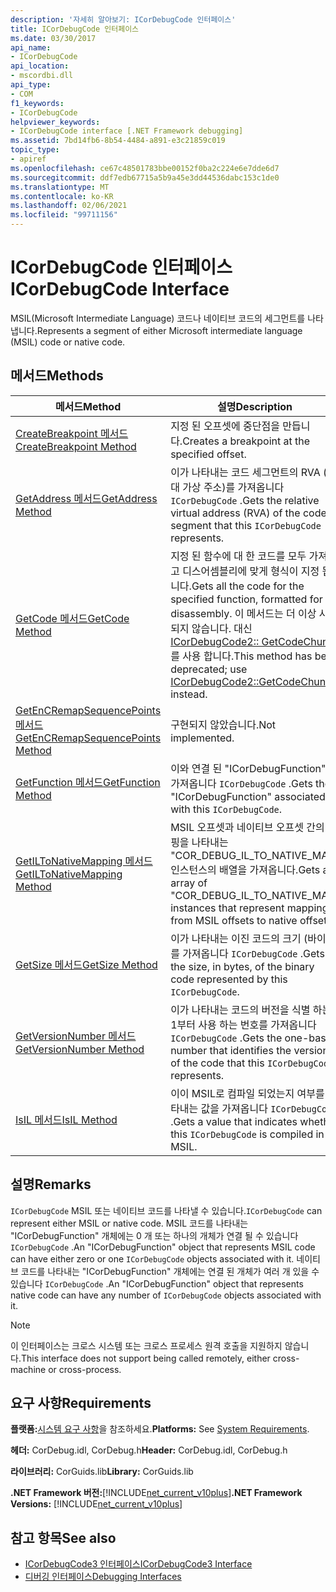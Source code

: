 ```yaml
---
description: '자세히 알아보기: ICorDebugCode 인터페이스'
title: ICorDebugCode 인터페이스
ms.date: 03/30/2017
api_name:
- ICorDebugCode
api_location:
- mscordbi.dll
api_type:
- COM
f1_keywords:
- ICorDebugCode
helpviewer_keywords:
- ICorDebugCode interface [.NET Framework debugging]
ms.assetid: 7bd14fb6-8b54-4484-a891-e3c21859c019
topic_type:
- apiref
ms.openlocfilehash: ce67c48501783bbe00152f0ba2c224e6e7dde6d7
ms.sourcegitcommit: ddf7edb67715a5b9a45e3dd44536dabc153c1de0
ms.translationtype: MT
ms.contentlocale: ko-KR
ms.lasthandoff: 02/06/2021
ms.locfileid: "99711156"
---
```

# <a name="icordebugcode-interface"></a><span data-ttu-id="af4f2-103">ICorDebugCode 인터페이스</span><span class="sxs-lookup"><span data-stu-id="af4f2-103">ICorDebugCode Interface</span></span>

<span data-ttu-id="af4f2-104">MSIL(Microsoft Intermediate Language) 코드나 네이티브 코드의 세그먼트를 나타냅니다.</span><span class="sxs-lookup"><span data-stu-id="af4f2-104">Represents a segment of either Microsoft intermediate language (MSIL) code or native code.</span></span>  
  
## <a name="methods"></a><span data-ttu-id="af4f2-105">메서드</span><span class="sxs-lookup"><span data-stu-id="af4f2-105">Methods</span></span>  
  
|<span data-ttu-id="af4f2-106">메서드</span><span class="sxs-lookup"><span data-stu-id="af4f2-106">Method</span></span>|<span data-ttu-id="af4f2-107">설명</span><span class="sxs-lookup"><span data-stu-id="af4f2-107">Description</span></span>|  
|------------|-----------------|  
|[<span data-ttu-id="af4f2-108">CreateBreakpoint 메서드</span><span class="sxs-lookup"><span data-stu-id="af4f2-108">CreateBreakpoint Method</span></span>](icordebugcode-createbreakpoint-method.md)|<span data-ttu-id="af4f2-109">지정 된 오프셋에 중단점을 만듭니다.</span><span class="sxs-lookup"><span data-stu-id="af4f2-109">Creates a breakpoint at the specified offset.</span></span>|  
|[<span data-ttu-id="af4f2-110">GetAddress 메서드</span><span class="sxs-lookup"><span data-stu-id="af4f2-110">GetAddress Method</span></span>](icordebugcode-getaddress-method.md)|<span data-ttu-id="af4f2-111">이가 나타내는 코드 세그먼트의 RVA (상대 가상 주소)를 가져옵니다 `ICorDebugCode` .</span><span class="sxs-lookup"><span data-stu-id="af4f2-111">Gets the relative virtual address (RVA) of the code segment that this `ICorDebugCode` represents.</span></span>|  
|[<span data-ttu-id="af4f2-112">GetCode 메서드</span><span class="sxs-lookup"><span data-stu-id="af4f2-112">GetCode Method</span></span>](icordebugcode-getcode-method.md)|<span data-ttu-id="af4f2-113">지정 된 함수에 대 한 코드를 모두 가져오고 디스어셈블리에 맞게 형식이 지정 됩니다.</span><span class="sxs-lookup"><span data-stu-id="af4f2-113">Gets all the code for the specified function, formatted for disassembly.</span></span> <span data-ttu-id="af4f2-114">이 메서드는 더 이상 사용 되지 않습니다. 대신 [ICorDebugCode2:: GetCodeChunks](icordebugcode2-getcodechunks-method.md) 를 사용 합니다.</span><span class="sxs-lookup"><span data-stu-id="af4f2-114">This method has been deprecated; use [ICorDebugCode2::GetCodeChunks](icordebugcode2-getcodechunks-method.md) instead.</span></span>|  
|[<span data-ttu-id="af4f2-115">GetEnCRemapSequencePoints 메서드</span><span class="sxs-lookup"><span data-stu-id="af4f2-115">GetEnCRemapSequencePoints Method</span></span>](icordebugcode-getencremapsequencepoints-method.md)|<span data-ttu-id="af4f2-116">구현되지 않았습니다.</span><span class="sxs-lookup"><span data-stu-id="af4f2-116">Not implemented.</span></span>|  
|[<span data-ttu-id="af4f2-117">GetFunction 메서드</span><span class="sxs-lookup"><span data-stu-id="af4f2-117">GetFunction Method</span></span>](icordebugcode-getfunction-method.md)|<span data-ttu-id="af4f2-118">이와 연결 된 "ICorDebugFunction"를 가져옵니다 `ICorDebugCode` .</span><span class="sxs-lookup"><span data-stu-id="af4f2-118">Gets the "ICorDebugFunction" associated with this `ICorDebugCode`.</span></span>|  
|[<span data-ttu-id="af4f2-119">GetILToNativeMapping 메서드</span><span class="sxs-lookup"><span data-stu-id="af4f2-119">GetILToNativeMapping Method</span></span>](icordebugcode-getiltonativemapping-method.md)|<span data-ttu-id="af4f2-120">MSIL 오프셋과 네이티브 오프셋 간의 매핑을 나타내는 "COR_DEBUG_IL_TO_NATIVE_MAP" 인스턴스의 배열을 가져옵니다.</span><span class="sxs-lookup"><span data-stu-id="af4f2-120">Gets an array of "COR_DEBUG_IL_TO_NATIVE_MAP" instances that represent mappings from MSIL offsets to native offsets.</span></span>|  
|[<span data-ttu-id="af4f2-121">GetSize 메서드</span><span class="sxs-lookup"><span data-stu-id="af4f2-121">GetSize Method</span></span>](icordebugcode-getsize-method.md)|<span data-ttu-id="af4f2-122">이가 나타내는 이진 코드의 크기 (바이트)를 가져옵니다 `ICorDebugCode` .</span><span class="sxs-lookup"><span data-stu-id="af4f2-122">Gets the size, in bytes, of the binary code represented by this `ICorDebugCode`.</span></span>|  
|[<span data-ttu-id="af4f2-123">GetVersionNumber 메서드</span><span class="sxs-lookup"><span data-stu-id="af4f2-123">GetVersionNumber Method</span></span>](icordebugcode-getversionnumber-method.md)|<span data-ttu-id="af4f2-124">이가 나타내는 코드의 버전을 식별 하는 1부터 사용 하는 번호를 가져옵니다 `ICorDebugCode` .</span><span class="sxs-lookup"><span data-stu-id="af4f2-124">Gets the one-based number that identifies the version of the code that this `ICorDebugCode` represents.</span></span>|  
|[<span data-ttu-id="af4f2-125">IsIL 메서드</span><span class="sxs-lookup"><span data-stu-id="af4f2-125">IsIL Method</span></span>](icordebugcode-isil-method.md)|<span data-ttu-id="af4f2-126">이이 MSIL로 컴파일 되었는지 여부를 나타내는 값을 가져옵니다 `ICorDebugCode` .</span><span class="sxs-lookup"><span data-stu-id="af4f2-126">Gets a value that indicates whether this `ICorDebugCode` is compiled in MSIL.</span></span>|  
  
## <a name="remarks"></a><span data-ttu-id="af4f2-127">설명</span><span class="sxs-lookup"><span data-stu-id="af4f2-127">Remarks</span></span>  

 <span data-ttu-id="af4f2-128">`ICorDebugCode` MSIL 또는 네이티브 코드를 나타낼 수 있습니다.</span><span class="sxs-lookup"><span data-stu-id="af4f2-128">`ICorDebugCode` can represent either MSIL or native code.</span></span> <span data-ttu-id="af4f2-129">MSIL 코드를 나타내는 "ICorDebugFunction" 개체에는 0 개 또는 하나의 개체가 연결 될 수 있습니다 `ICorDebugCode` .</span><span class="sxs-lookup"><span data-stu-id="af4f2-129">An "ICorDebugFunction" object that represents MSIL code can have either zero or one `ICorDebugCode` objects associated with it.</span></span> <span data-ttu-id="af4f2-130">네이티브 코드를 나타내는 "ICorDebugFunction" 개체에는 연결 된 개체가 여러 개 있을 수 있습니다 `ICorDebugCode` .</span><span class="sxs-lookup"><span data-stu-id="af4f2-130">An "ICorDebugFunction" object that represents native code can have any number of `ICorDebugCode` objects associated with it.</span></span>  
  
> [!NOTE]
> <span data-ttu-id="af4f2-131">이 인터페이스는 크로스 시스템 또는 크로스 프로세스 원격 호출을 지원하지 않습니다.</span><span class="sxs-lookup"><span data-stu-id="af4f2-131">This interface does not support being called remotely, either cross-machine or cross-process.</span></span>  
  
## <a name="requirements"></a><span data-ttu-id="af4f2-132">요구 사항</span><span class="sxs-lookup"><span data-stu-id="af4f2-132">Requirements</span></span>  

 <span data-ttu-id="af4f2-133">**플랫폼:**[시스템 요구 사항](../../get-started/system-requirements.md)을 참조하세요.</span><span class="sxs-lookup"><span data-stu-id="af4f2-133">**Platforms:** See [System Requirements](../../get-started/system-requirements.md).</span></span>  
  
 <span data-ttu-id="af4f2-134">**헤더:** CorDebug.idl, CorDebug.h</span><span class="sxs-lookup"><span data-stu-id="af4f2-134">**Header:** CorDebug.idl, CorDebug.h</span></span>  
  
 <span data-ttu-id="af4f2-135">**라이브러리:** CorGuids.lib</span><span class="sxs-lookup"><span data-stu-id="af4f2-135">**Library:** CorGuids.lib</span></span>  
  
 <span data-ttu-id="af4f2-136">**.NET Framework 버전:**[!INCLUDE[net_current_v10plus](../../../../includes/net-current-v10plus-md.md)]</span><span class="sxs-lookup"><span data-stu-id="af4f2-136">**.NET Framework Versions:** [!INCLUDE[net_current_v10plus](../../../../includes/net-current-v10plus-md.md)]</span></span>  
  
## <a name="see-also"></a><span data-ttu-id="af4f2-137">참고 항목</span><span class="sxs-lookup"><span data-stu-id="af4f2-137">See also</span></span>

- [<span data-ttu-id="af4f2-138">ICorDebugCode3 인터페이스</span><span class="sxs-lookup"><span data-stu-id="af4f2-138">ICorDebugCode3 Interface</span></span>](icordebugcode3-interface.md)
- [<span data-ttu-id="af4f2-139">디버깅 인터페이스</span><span class="sxs-lookup"><span data-stu-id="af4f2-139">Debugging Interfaces</span></span>](debugging-interfaces.md)
